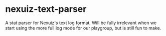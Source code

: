 nexuiz-text-parser
==================

A stat parser for Nexuiz's text log format. Will be fully irrelevant when we start using the more full log mode for our playgroup, but is still fun to make.


